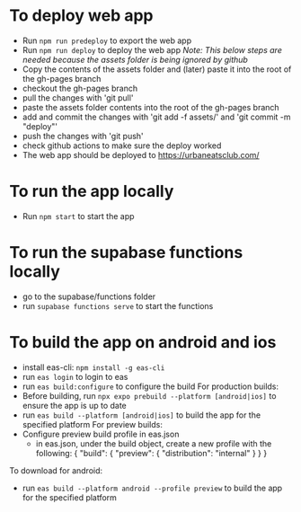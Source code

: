 # To deploy web app
- Run `npm run predeploy` to export the web app
- Run `npm run deploy` to deploy the web app
*Note: This below steps are needed because the assets folder is being ignored by github*
- Copy the contents of the assets folder and (later) paste it into the root of the gh-pages branch
- checkout the gh-pages branch
- pull the changes with 'git pull'
- paste the assets folder contents into the root of the gh-pages branch
- add and commit the changes with 'git add -f assets/' and 'git commit -m "deploy"'
- push the changes with 'git push'
- check github actions to make sure the deploy worked
- The web app should be deployed to https://urbaneatsclub.com/


# To run the app locally
- Run `npm start` to start the app

# To run the supabase functions locally
- go to the supabase/functions folder
- run `supabase functions serve` to start the functions


# To build the app on android and ios
- install eas-cli: `npm install -g eas-cli`
- run `eas login` to login to eas
- run `eas build:configure` to configure the build
For production builds:
- Before building, run `npx expo prebuild --platform [android|ios]` to ensure the app is up to date
- run `eas build --platform [android|ios]` to build the app for the specified platform
For preview builds:
- Configure preview build profile in eas.json
    - in eas.json, under the build object, create a new profile with the following:
       {
            "build": {
                "preview": {
                "distribution": "internal"
                }
            }
        }

To download for android:
- run `eas build --platform android --profile preview` to build the app for the specified platform








